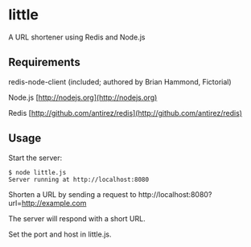 # little

A URL shortener using Redis and Node.js

## Requirements

redis-node-client (included; authored by Brian Hammond, Fictorial)

Node.js [http://nodejs.org](http://nodejs.org)

Redis [http://github.com/antirez/redis](http://github.com/antirez/redis)

## Usage

Start the server:

    $ node little.js
    Server running at http://localhost:8080

Shorten a URL by sending a request to http://localhost:8080?url=http://example.com

The server will respond with a short URL.

Set the port and host in little.js.
